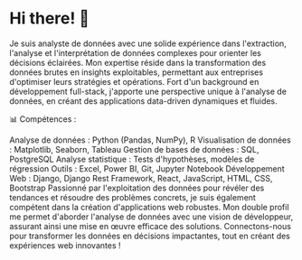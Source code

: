# Hi there! 👋
Je suis analyste de données avec une solide expérience dans l'extraction, l'analyse et l'interprétation de données complexes pour orienter les décisions éclairées. Mon expertise réside dans la transformation des données brutes en insights exploitables, permettant aux entreprises d'optimiser leurs stratégies et opérations. Fort d'un background en développement full-stack, j'apporte une perspective unique à l'analyse de données, en créant des applications data-driven dynamiques et fluides.

📊 Compétences :

Analyse de données : Python (Pandas, NumPy), R
Visualisation de données : Matplotlib, Seaborn, Tableau
Gestion de bases de données : SQL, PostgreSQL
Analyse statistique : Tests d'hypothèses, modèles de régression
Outils : Excel, Power BI, Git, Jupyter Notebook
Développement Web : Django, Django Rest Framework, React, JavaScript, HTML, CSS, Bootstrap
Passionné par l'exploitation des données pour révéler des tendances et résoudre des problèmes concrets, je suis également compétent dans la création d'applications web robustes. Mon double profil me permet d'aborder l'analyse de données avec une vision de développeur, assurant ainsi une mise en œuvre efficace des solutions. Connectons-nous pour transformer les données en décisions impactantes, tout en créant des expériences web innovantes !
<!---
KongaDan/KongaDan is a ✨ special ✨ repository because its `README.md` (this file) appears on your GitHub profile.
You can click the Preview link to take a look at your changes.
--->
